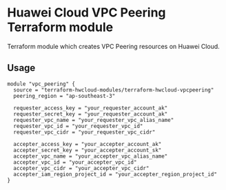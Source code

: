 # Huawei Cloud VPC Peering Terraform module

Terraform module which creates VPC Peering resources on Huawei Cloud.


## Usage

```hcl
module "vpc_peering" {
  source = "terraform-hwcloud-modules/terraform-hwcloud-vpcpeering"
  peering_region = "ap-southeast-3"

  requester_access_key = "your_requester_account_ak"
  requester_secret_key = "your_requester_account_ak"
  requester_vpc_name = "your_requester_vpc_alias_name"
  requester_vpc_id = "your_requester_vpc_id"
  requester_vpc_cidr = "your_requester_vpc_cidr"

  accepter_access_key = "your_accepter_account_ak"
  accepter_secret_key = "your_accepter_account_sk"
  accepter_vpc_name = "your_accepter_vpc_alias_name"
  accepter_vpc_id = "your_accepter_vpc_id"
  accepter_vpc_cidr = "your_accepter_vpc_cidr"
  accepter_iam_region_project_id = "your_accepter_region_project_id"
}


```